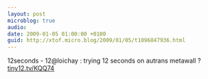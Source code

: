 ```yaml
---
layout: post
microblog: true
audio: 
date: 2009-01-05 01:00:00 +0100
guid: http://xtof.micro.blog/2009/01/05/t1096847936.html
---
```

12seconds - 12@loichay : trying 12 seconds on autrans metawall ? [tiny12.tv/KQQ74](http://tiny12.tv/KQQ74)
